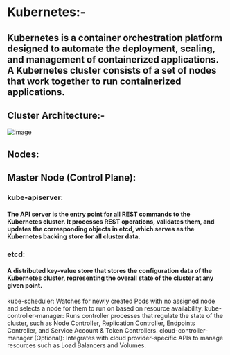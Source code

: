 # Kubernetes:-

##           Kubernetes is a container orchestration platform designed to automate the deployment, scaling, and management of containerized applications. A Kubernetes cluster consists of a set of nodes that work together to run containerized applications. 
## Cluster Architecture:-
![image](https://github.com/Loki-1/Kubernetes/assets/134843197/69b5e016-0048-4fb4-8197-c079cfe1ed67)

## Nodes:

## Master Node (Control Plane):

### kube-apiserver: 
#### The API server is the entry point for all REST commands to the Kubernetes cluster. It processes REST operations, validates them, and updates the corresponding objects in etcd, which serves as the Kubernetes backing store for all cluster data.
### etcd: 
#### A distributed key-value store that stores the configuration data of the Kubernetes cluster, representing the overall state of the cluster at any given point.
kube-scheduler: Watches for newly created Pods with no assigned node and selects a node for them to run on based on resource availability.
kube-controller-manager: Runs controller processes that regulate the state of the cluster, such as Node Controller, Replication Controller, Endpoints Controller, and Service Account & Token Controllers.
cloud-controller-manager (Optional): Integrates with cloud provider-specific APIs to manage resources such as Load Balancers and Volumes.
